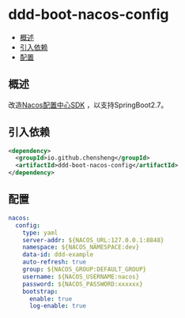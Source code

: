 # ddd-boot-nacos-config

* [概述](#概述)
* [引入依赖](#引入依赖)
* [配置](#配置)


## 概述
改造[Nacos配置中心SDK](https://github.com/nacos-group/nacos-spring-boot-project) ，以支持SpringBoot2.7。

## 引入依赖
```xml
<dependency>
  <groupId>io.github.chensheng</groupId>
  <artifactId>ddd-boot-nacos-config</artifactId>
</dependency>
```

## 配置
```yaml
nacos:
  config:
    type: yaml
    server-addr: ${NACOS_URL:127.0.0.1:8848}
    namespace: ${NACOS_NAMESPACE:dev}
    data-id: ddd-example
    auto-refresh: true
    group: ${NACOS_GROUP:DEFAULT_GROUP}
    username: ${NACOS_USERNAME:nacos}
    password: ${NACOS_PASSWORD:xxxxxx}
    bootstrap:
      enable: true
      log-enable: true
```
